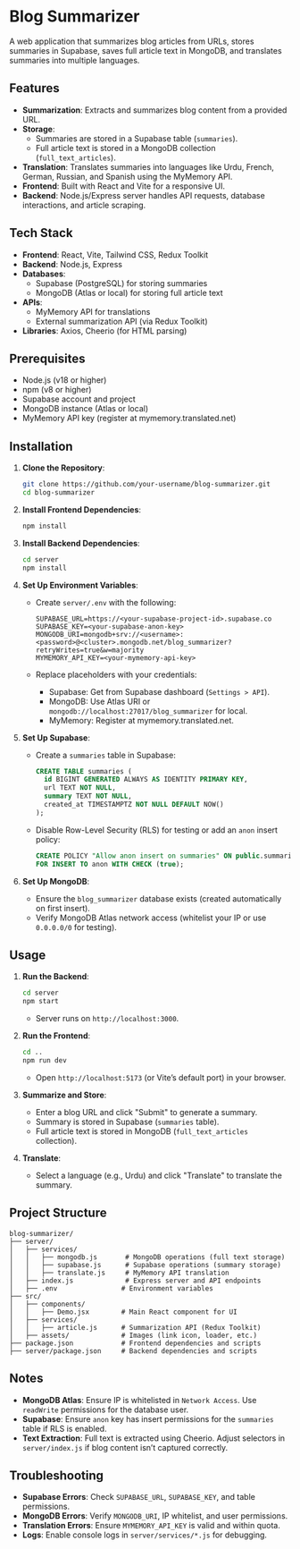 # Blog Summarizer

A web application that summarizes blog articles from URLs, stores summaries in Supabase, saves full article text in MongoDB, and translates summaries into multiple languages.

## Features

- **Summarization**: Extracts and summarizes blog content from a provided URL.
- **Storage**:
  - Summaries are stored in a Supabase table (`summaries`).
  - Full article text is stored in a MongoDB collection (`full_text_articles`).
- **Translation**: Translates summaries into languages like Urdu, French, German, Russian, and Spanish using the MyMemory API.
- **Frontend**: Built with React and Vite for a responsive UI.
- **Backend**: Node.js/Express server handles API requests, database interactions, and article scraping.

## Tech Stack

- **Frontend**: React, Vite, Tailwind CSS, Redux Toolkit
- **Backend**: Node.js, Express
- **Databases**:
  - Supabase (PostgreSQL) for storing summaries
  - MongoDB (Atlas or local) for storing full article text
- **APIs**:
  - MyMemory API for translations
  - External summarization API (via Redux Toolkit)
- **Libraries**: Axios, Cheerio (for HTML parsing)

## Prerequisites

- Node.js (v18 or higher)
- npm (v8 or higher)
- Supabase account and project
- MongoDB instance (Atlas or local)
- MyMemory API key (register at mymemory.translated.net)

## Installation

1. **Clone the Repository**:

   ```bash
   git clone https://github.com/your-username/blog-summarizer.git
   cd blog-summarizer
   ```

2. **Install Frontend Dependencies**:

   ```bash
   npm install
   ```

3. **Install Backend Dependencies**:

   ```bash
   cd server
   npm install
   ```

4. **Set Up Environment Variables**:

   - Create `server/.env` with the following:

     ```env
     SUPABASE_URL=https://<your-supabase-project-id>.supabase.co
     SUPABASE_KEY=<your-supabase-anon-key>
     MONGODB_URI=mongodb+srv://<username>:<password>@<cluster>.mongodb.net/blog_summarizer?retryWrites=true&w=majority
     MYMEMORY_API_KEY=<your-mymemory-api-key>
     ```

   - Replace placeholders with your credentials:

     - Supabase: Get from Supabase dashboard (`Settings > API`).
     - MongoDB: Use Atlas URI or `mongodb://localhost:27017/blog_summarizer` for local.
     - MyMemory: Register at mymemory.translated.net.

5. **Set Up Supabase**:

   - Create a `summaries` table in Supabase:

     ```sql
     CREATE TABLE summaries (
       id BIGINT GENERATED ALWAYS AS IDENTITY PRIMARY KEY,
       url TEXT NOT NULL,
       summary TEXT NOT NULL,
       created_at TIMESTAMPTZ NOT NULL DEFAULT NOW()
     );
     ```

   - Disable Row-Level Security (RLS) for testing or add an `anon` insert policy:

     ```sql
     CREATE POLICY "Allow anon insert on summaries" ON public.summaries
     FOR INSERT TO anon WITH CHECK (true);
     ```

6. **Set Up MongoDB**:

   - Ensure the `blog_summarizer` database exists (created automatically on first insert).
   - Verify MongoDB Atlas network access (whitelist your IP or use `0.0.0.0/0` for testing).

## Usage

1. **Run the Backend**:

   ```bash
   cd server
   npm start
   ```

   - Server runs on `http://localhost:3000`.

2. **Run the Frontend**:

   ```bash
   cd ..
   npm run dev
   ```

   - Open `http://localhost:5173` (or Vite’s default port) in your browser.

3. **Summarize and Store**:

   - Enter a blog URL and click "Submit" to generate a summary.
   - Summary is stored in Supabase (`summaries` table).
   - Full article text is stored in MongoDB (`full_text_articles` collection).

4. **Translate**:

   - Select a language (e.g., Urdu) and click "Translate" to translate the summary.

## Project Structure

```
blog-summarizer/
├── server/
│   ├── services/
│   │   ├── mongodb.js       # MongoDB operations (full text storage)
│   │   ├── supabase.js      # Supabase operations (summary storage)
│   │   ├── translate.js     # MyMemory API translation
│   ├── index.js             # Express server and API endpoints
│   ├── .env                # Environment variables
├── src/
│   ├── components/
│   │   ├── Demo.jsx        # Main React component for UI
│   ├── services/
│   │   ├── article.js      # Summarization API (Redux Toolkit)
│   ├── assets/             # Images (link icon, loader, etc.)
├── package.json            # Frontend dependencies and scripts
├── server/package.json     # Backend dependencies and scripts
```

## Notes

- **MongoDB Atlas**: Ensure IP is whitelisted in `Network Access`. Use `readWrite` permissions for the database user.
- **Supabase**: Ensure `anon` key has insert permissions for the `summaries` table if RLS is enabled.
- **Text Extraction**: Full text is extracted using Cheerio. Adjust selectors in `server/index.js` if blog content isn’t captured correctly.

## Troubleshooting

- **Supabase Errors**: Check `SUPABASE_URL`, `SUPABASE_KEY`, and table permissions.
- **MongoDB Errors**: Verify `MONGODB_URI`, IP whitelist, and user permissions.
- **Translation Errors**: Ensure `MYMEMORY_API_KEY` is valid and within quota.
- **Logs**: Enable console logs in `server/services/*.js` for debugging.
